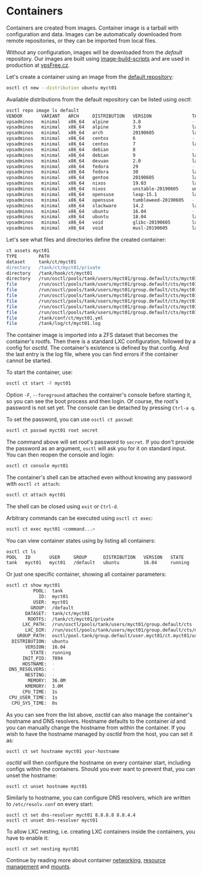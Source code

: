 # Containers
Containers are created from images. Container image is a tarball with
configuration and data. Images can be automatically downloaded from remote
repositories, or they can be imported from local files.

Without any configuration, images will be downloaded from the *default*
repository. Our images are built using
[image-build-scripts](https://github.com/vpsfreecz/vpsadminos-image-build-scripts)
and are used in production at [vpsFree.cz](https://vpsfree.org).

Let's create a container using an image from the
[default repository](https://images.vpsadminos.org):

```bash
osctl ct new --distribution ubuntu myct01
```

Available distributions from the default repository can be listed using *osctl*:

```bash
osctl repo image ls default
VENDOR       VARIANT   ARCH     DISTRIBUTION   VERSION               TAGS                                      CACHED
vpsadminos   minimal   x86_64   alpine         3.8                   -                                         -
vpsadminos   minimal   x86_64   alpine         3.9                   latest,stable                             -
vpsadminos   minimal   x86_64   arch           20190605              latest,stable                             -
vpsadminos   minimal   x86_64   centos         6                     -                                         -
vpsadminos   minimal   x86_64   centos         7                     latest,stable                             -
vpsadminos   minimal   x86_64   debian         8                     -                                         -
vpsadminos   minimal   x86_64   debian         9                     latest,stable                             -
vpsadminos   minimal   x86_64   devuan         2.0                   latest,stable                             -
vpsadminos   minimal   x86_64   fedora         29                    -                                         -
vpsadminos   minimal   x86_64   fedora         30                    latest,stable                             -
vpsadminos   minimal   x86_64   gentoo         20190605              latest,stable                             -
vpsadminos   minimal   x86_64   nixos          19.03                 latest,stable                             -
vpsadminos   minimal   x86_64   nixos          unstable-20190605     unstable                                  -
vpsadminos   minimal   x86_64   opensuse       leap-15.1             latest,stable                             -
vpsadminos   minimal   x86_64   opensuse       tumbleweed-20190605   -                                         -
vpsadminos   minimal   x86_64   slackware      14.2                  latest,stable                             -
vpsadminos   minimal   x86_64   ubuntu         16.04                 -                                         -
vpsadminos   minimal   x86_64   ubuntu         18.04                 latest,stable                             -
vpsadminos   minimal   x86_64   void           glibc-20190605        latest,latest-glibc,stable,stable-glibc   -
vpsadminos   minimal   x86_64   void           musl-20190605         latest-musl,stable-musl                   -
```
Let's see what files and directories define the created container:

```bash
ct assets myct01
TYPE        PATH                                                                     STATE     PURPOSE
dataset     tank/ct/myct01                                                           valid     Container's rootfs dataset
directory   /tank/ct/myct01/private                                                  valid     Container's rootfs
directory   /tank/hook/ct/myct01                                                     valid     User supplied script hooks
directory   /run/osctl/pools/tank/users/myct01/group.default/cts/myct01            valid     LXC configuration
file        /run/osctl/pools/tank/users/myct01/group.default/cts/myct01/config     valid     LXC base config
file        /run/osctl/pools/tank/users/myct01/group.default/cts/myct01/network    valid     LXC network config
file        /run/osctl/pools/tank/users/myct01/group.default/cts/myct01/cgparams   valid     LXC cgroup parameters
file        /run/osctl/pools/tank/users/myct01/group.default/cts/myct01/prlimits   valid     LXC resource limits
file        /run/osctl/pools/tank/users/myct01/group.default/cts/myct01/mounts     valid     LXC mounts
file        /run/osctl/pools/tank/users/myct01/group.default/cts/myct01/.bashrc    valid     Shell configuration file for osctl ct su
file        /tank/conf/ct/myct01.yml                                                 valid     Container config for osctld
file        /tank/log/ct/myct01.log                                                  valid     LXC log file
```

The container image is imported into a ZFS dataset that becomes the container's
rootfs. Then there is a standard LXC configuration, followed by a config for
*osctld*. The container's existence is defined by that config. And the last entry
is the log file, where you can find errors if the container cannot be started.

To start the container, use:

```bash
osctl ct start -F myct01
```

Option `-F`, `--foreground` attaches the container's console before starting it,
so you can see the boot process and then login. Of course, the root's password
is not set yet. The console can be detached by pressing `Ctrl-a q`.

To set the password, you can use `osctl ct passwd`:

```bash
osctl ct passwd myct01 root secret
```

The command above will set root's password to `secret`. If you don't provide
the password as an argument, `osctl` will ask you for it on standard input.
You can then reopen the console and login:

```bash
osctl ct console myct01
```

The container's shell can be attached even without knowing any password with
`osctl ct attach`:

```bash
osctl ct attach myct01
```

The shell can be closed using `exit` or `Ctrl-d`.

Arbitrary commands can be executed using `osctl ct exec`:

```bash
osctl ct exec myct01 <command...>
```

You can view container states using by listing all containers:

```bash
osctl ct ls
POOL   ID       USER     GROUP      DISTRIBUTION   VERSION   STATE     INIT_PID   MEMORY   CPU_TIME 
tank   myct01   myct01   /default   ubuntu         16.04     running   7894       36.0M    1s
```

Or just one specific container, showing all container parameters:

```bash
osctl ct show myct01
          POOL:  tank
            ID:  myct01
          USER:  myct01
         GROUP:  /default
       DATASET:  tank/ct/myct01
        ROOTFS:  /tank/ct/myct01/private
      LXC_PATH:  /run/osctl/pools/tank/users/myct01/group.default/cts
       LXC_DIR:  /run/osctl/pools/tank/users/myct01/group.default/cts/myct01
    GROUP_PATH:  osctl/pool.tank/group.default/user.myct01/ct.myct01/user-owned
  DISTRIBUTION:  ubuntu
       VERSION:  16.04
         STATE:  running
      INIT_PID:  7894
      HOSTNAME:  -
 DNS_RESOLVERS:  -
       NESTING:  -
        MEMORY:  36.0M
       KMEMORY:  3.0M
      CPU_TIME:  1s
 CPU_USER_TIME:  1s
  CPU_SYS_TIME:  0s
```

As you can see from the list above, *osctld* can also manage the container's
hostname and DNS resolvers. Hostname defaults to the container *id* and you
can manually change the hostname from within the container. If you wish to have
the hostname managed by *osctld* from the host, you can set it as:

```
osctl ct set hostname myct01 your-hostname
```

*osctld* will then configure the hostname on every container start, including
configs within the containers. Should you ever want to prevent that, you can
unset the hostname:

```
osctl ct unset hostname myct01
```

Similarly to hostname, you can configure DNS resolvers, which are written to
`/etc/resolv.conf` on every start:

```
osctl ct set dns-resolver myct01 8.8.8.8 8.8.4.4
osctl ct unset dns-resolver myct01
```

To allow LXC nesting, i.e. creating LXC containers inside the containers, you
have to enable it:

```
osctl ct set nesting myct01
```

Continue by reading more about container [networking](networking.md),
[resource management](resources.md) and [mounts](mounts.md).
